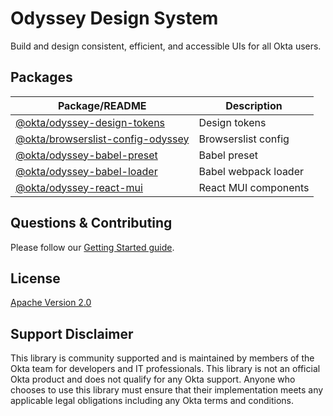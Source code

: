 # Odyssey Design System

Build and design consistent, efficient, and accessible UIs for all Okta users.

## Packages

| Package/README                                                                                                                  | Description          |
| ------------------------------------------------------------------------------------------------------------------------------- | -------------------- |
| [@okta/odyssey-design-tokens](https://github.com/okta/odyssey/blob/master/packages/odyssey-design-tokens/README.md)             | Design tokens        |
| [@okta/browserslist-config-odyssey](https://github.com/okta/odyssey/blob/master/packages/browserslist-config-odyssey/README.md) | Browserslist config  |
| [@okta/odyssey-babel-preset](https://github.com/okta/odyssey/blob/master/packages/odyssey-babel-preset/README.md)               | Babel preset         |
| [@okta/odyssey-babel-loader](https://github.com/okta/odyssey/blob/master/packages/odyssey-babel-loader/README.md)               | Babel webpack loader |
| [@okta/odyssey-react-mui](https://github.com/okta/odyssey/blob/master/packages/odyssey-react-mui/README.md)                     | React MUI components |

## Questions & Contributing

Please follow our [Getting Started guide](https://odyssey.okta.design/?path=/story/contributing-getting-started--page).

## License

[Apache Version 2.0](https://github.com/okta/odyssey/blob/master/LICENSE)

## Support Disclaimer

This library is community supported and is maintained by members of the Okta team for developers and IT professionals.
This library is not an official Okta product and does not qualify for any Okta support. Anyone who chooses to use this
library must ensure that their implementation meets any applicable legal obligations including any Okta terms and conditions.
